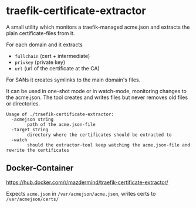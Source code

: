traefik-certificate-extractor
=============================

A small utility which monitors a traefik-managed acme.json and extracts the plain certificate-files from it.

For each domain and it extracts
 - `fullchain` (cert + intermediate)
 - `privkey` (private key)
 - `url` (url of the certificate at the CA)

For SANs it creates symlinks to the main domain's files.

It can be used in one-shot mode or in watch-mode, monitoring changes to the acme.json.
The tool creates and writes files but never removes old files or directories.

```
Usage of ./traefik-certificate-extractor:
  -acmejson string
    	path of the acme.json-file
  -target string
    	directory where the certificates should be extracted to
  -watch
    	should the extractor-tool keep watching the acme.json-file and rewrite the certificates
```

Docker-Container
----------------
https://hub.docker.com/r/mazdermind/traefik-certificate-extractor/

Expects `acme.json` in `/var/acmejson/acme.json`, writes certs to `/var/acmejson/certs/`
